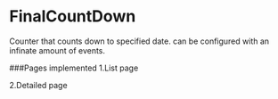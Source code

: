 # FinalCountDown

Counter that counts down to specified date. can be configured with an infinate amount of events.

###Pages implemented
1.List page

2.Detailed page
